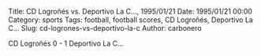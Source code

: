 Title: CD Logroñés vs. Deportivo La C…, 1995/01/21
Date: 1995/01/21 00:00
Category: sports
Tags: football, football scores, CD Logroñés, Deportivo La C…
Slug: cd-logrones-vs-deportivo-la-c
Author: carbonero


CD Logroñés 0 - 1 Deportivo La C…
